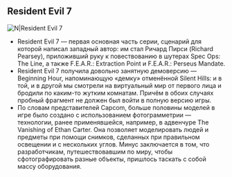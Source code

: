 ## Resident Evil 7
![N|Resident Evil 7](http://www.free-wallpapers.su/data/media/5252/big/gm5917.jpg)

- Resident Evil 7 — первая основная часть серии, сценарий для которой написал западный автор: им стал Ричард Пирси (Richard Pearsey), приложивший руку к повествованию в шутерах Spec Ops: The Line, а также F.E.A.R.: Extraction Point и F.E.A.R.: Perseus Mandate.
- Resident Evil 7 получила довольно занятную демоверсию — Beginning Hour, напоминающую «демку» отменённой Silent Hills: и в той, и в другой мы смотрели на виртуальный мир от первого лица и бродили по каким-то жутким комнатам. Причём в обоих случаях пробный фрагмент не должен был войти в полную версию игры.
- По словам представителей Capcom, больше половины моделей в игре было создано с использованием фотограмметрии — технологии, ранее применявшейся, например, в адвенчуре The Vanishing of Ethan Carter. Она позволяет моделировать людей и предметы при помощи снимков, сделанных при правильном освещении и с нескольких углов. Минус заключается в том, что разработчикам, путешествовавшим по миру, чтобы сфотографировать разные объекты, пришлось таскать с собой массу оборудования.